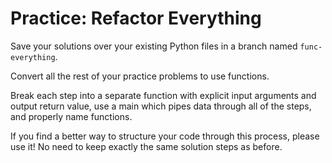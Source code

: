 # Practice: Refactor Everything

Save your solutions over your existing Python files in a branch named `func-everything`.

Convert all the rest of your practice problems to use functions.

Break each step into a separate function with explicit input arguments and output return value, use a main which pipes data through all of the steps, and properly name functions.

If you find a better way to structure your code through this process, please use it!
No need to keep exactly the same solution steps as before.

